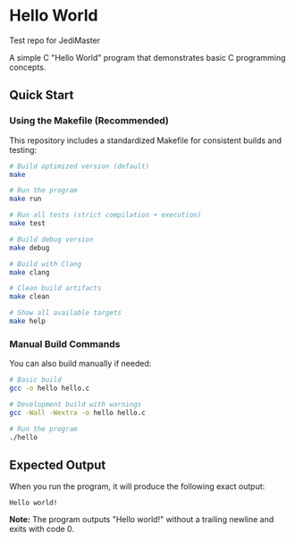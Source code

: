 # Hello World
Test repo for JediMaster

A simple C "Hello World" program that demonstrates basic C programming concepts.

## Quick Start

### Using the Makefile (Recommended)

This repository includes a standardized Makefile for consistent builds and testing:

```bash
# Build optimized version (default)
make

# Run the program
make run

# Run all tests (strict compilation + execution)
make test

# Build debug version
make debug

# Build with Clang
make clang

# Clean build artifacts
make clean

# Show all available targets
make help
```

### Manual Build Commands

You can also build manually if needed:

```bash
# Basic build
gcc -o hello hello.c

# Development build with warnings
gcc -Wall -Wextra -o hello hello.c

# Run the program
./hello
```

## Expected Output

When you run the program, it will produce the following exact output:

```
Hello world!
```

**Note:** The program outputs "Hello world!" without a trailing newline and exits with code 0.